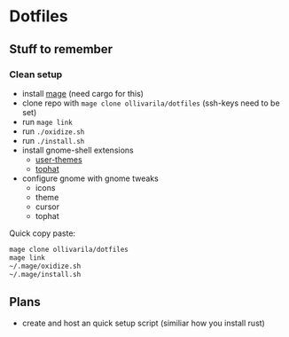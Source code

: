# Dotfiles

## Stuff to remember

### Clean setup

- install [mage](https://github.com/ollivarila/mage) (need cargo for this)
- clone repo with `mage clone ollivarila/dotfiles` (ssh-keys need to be set)
- run `mage link`
- run `./oxidize.sh`
- run `./install.sh`
- install gnome-shell extensions
  - [user-themes](https://extensions.gnome.org/extension/19/user-themes/)
  - [tophat](https://extensions.gnome.org/extension/5219/tophat/)
- configure gnome with gnome tweaks
  - icons
  - theme
  - cursor
  - tophat

Quick copy paste:
```sh
mage clone ollivarila/dotfiles
mage link
~/.mage/oxidize.sh
~/.mage/install.sh
```

## Plans

- create and host an quick setup script (similiar how you install rust)
